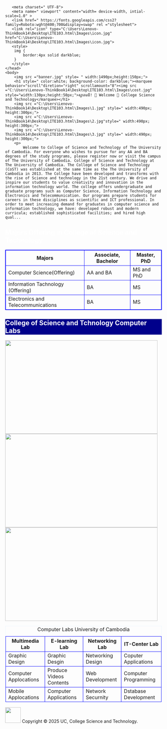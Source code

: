 <!DOCTYPE html>
<html>
    <head>
      
       <meta charset=" UTF-8">
       <meta name=" viewport" content="width= device-width, intial-scale=1.0" >
       <link href=" https://fonts.googleapis.com/css2?family=Roboto:wght@400;700&display=swap" rel ="stylesheet">
       <link rel="icon" type="C:\Users\Lenovo-ThinkBook14\Desktop\ITE103.html\Images\icon.jpg" href="C:\Users\Lenovo-ThinkBook14\Desktop\ITE103.html\Images\icon.jpg">
       <style>
        img {
            border:4px solid darkblue;
        }
       </style>
    </head>
    <body>
        <img src ="banner.jpg" style= " width:1490px;height:150px;">
        <h1 style=" color:white; background-color: darkblue;"><marquee behavior="scroll"diretion="right" scrollamount="8"><img src ="C:\Users\Lenovo-ThinkBook14\Desktop\ITE103.html\Images\cost.jpg" style="width:130px;height:50px;">ស្វាគមន៏! 🌺 Welcome 🌸 College Science and Technology</marquee></h1>
        <img src ="C:\Users\Lenovo-ThinkBook14\Desktop\ITE103.html\Images\1.jpg" style=" width:490px; height:300px;">
        <img src ="C:\Users\Lenovo-ThinkBook14\Desktop\ITE103.html\Images\2.jpg"style=" width:490px; height:300px;">
        <img src ="C:\Users\Lenovo-ThinkBook14\Desktop\ITE103.html\Images\3.jpg" style=" width:490px; height:300px;">
        <p>
            Welcome to College of Science and Technology of The University of Cambodia. For everyone who wishes to pursue for any AA and BA degrees of the study programs, please register now or visit the campus of The University of Cambodia. College of Science and Technology at The University of Cambodia. The College of Science and Technology (CoST) was established at the same time as the The University of Cambodia in 2013. The College have been developed and transforms with the rise of Science and technology in the 21st century. We drive and inspire our students to value creativity and innovation in the information technology world. The college offers undergraduate and graduate programs such as Computer Science, Information Technology and Electronics and Telecommunication. Our programs prepare students for careers in these disciplines as scientific and ICT professional. In order to meet increasing demand for graduates in computer science and information technology, we have: developed robust and modern curricula; established sophisticated facilities; and hired high qual...
</p>
        <h2 style=" color:white;background-color:farkblue;">Majors Offering in College of Science and Technology</h2>
        <head>
            <style>
                table,
                th,
                td {
                    border:1px solid blue;
                }
            </style>
        </head>
        <table style=" width:100%">
            <tr>
                <th>Majors</th>
                <th>Associate, Bachelor</th>
                <th>Master, PhD</th>
            </tr>
            <tr>
                <td>Computer Science(Offering)</td>
                <td>AA and BA</td>
                <td>MS and PhD</td>
            </tr>
            <tr>
                <td>Information Tachnology (Offering)</td>
                <td>BA</td>
                <td>MS</td>
            </tr>
            <tr>
                <td>Electronics and Telecommunications</td>
                <td>BA</td>
                <td>MS</td>
            </tr>
        </table>
        <h2 style=" color:white;background-color:darkblue;">College of Science and Tchnology Computer Labs</h2>
        <img src ="C:\Users\Lenovo-ThinkBook14\Desktop\ITE103.html\Images\graphic.jpg" style=" width:490px; height:300px;">
        <img src ="C:\Users\Lenovo-ThinkBook14\Desktop\ITE103.html\Images\IT-center.jpg"style=" width:490px; height:300px;">
        <img src ="C:\Users\Lenovo-ThinkBook14\Desktop\ITE103.html\Images\Networking.jpg" style=" width:490px; height:300px;">
        <table style =" width:100% ; border-color:#ebf5fb;">
            <caption>Computer Labs University of Cambodia</caption>
            <tr>
                <th>Multimedia Lab</th>
                <th>E-learning Lab</th>
                <th> Networking Lab</th>
                <th>IT-Center Lab</th>
            </tr>
            <tr>
                <td rowspan=" 1" >Graphic Design</td>
                <td>Graphic Desgin</td>
                <td> Networking Design</td>
                <td>Coputer Applications</td>
            </tr>
            <tr>
                <td>Computer Applocations</td>
                <td>Produce Videos Contents</td>
                <td>Web Development</td>
				<td>Computer Programming</td>
            </tr>
            <tr>
                <td>Mobile Applocations</td>
                <td>Computer Applications</td>
                <td>Network Securnity</td>
                <td>Dstabase Development</td>
            </tr>
        </table>
        <footer>
            <img src ="C:\Users\Lenovo-ThinkBook14\Desktop\ITE103.html\Images\uc.png"width="50" height=" 50">
             Copyright © 2025 UC, College Science and Technology.
        </footer>
    </body>
</html>
